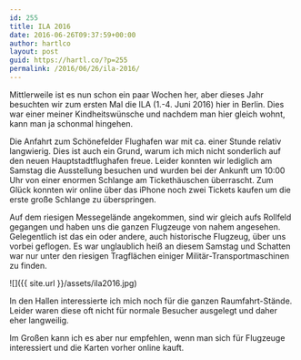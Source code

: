 ```yaml
---
id: 255
title: ILA 2016
date: 2016-06-26T09:37:59+00:00
author: hartlco
layout: post
guid: https://hartl.co/?p=255
permalink: /2016/06/26/ila-2016/
---
```

Mittlerweile ist es nun schon ein paar Wochen her, aber dieses Jahr besuchten wir zum ersten Mal die ILA (1.-4. Juni 2016) hier in Berlin. Dies war einer meiner Kindheitswünsche und nachdem man hier gleich wohnt, kann man ja schonmal hingehen.

Die Anfahrt zum Schönefelder Flughafen war mit ca. einer Stunde relativ langwierig. Dies ist auch ein Grund, warum ich mich nicht sonderlich auf den neuen Hauptstadtflughafen freue. Leider konnten wir lediglich am Samstag die Ausstellung besuchen und wurden bei der Ankunft um 10:00 Uhr von einer enormen Schlange am Tickethäuschen überrascht. Zum Glück konnten wir online über das iPhone noch zwei Tickets kaufen um die erste große Schlange zu überspringen.

Auf dem riesigen Messegelände angekommen, sind wir gleich aufs Rollfeld gegangen und haben uns die ganzen Flugzeuge von nahem angesehen. Gelegentlich ist das ein oder andere, auch historische Flugzeug, über uns vorbei geflogen. Es war unglaublich heiß an diesem Samstag und Schatten war nur unter den riesigen Tragflächen einiger Militär-Transportmaschinen zu finden.

![]({{ site.url }}/assets/ila2016.jpg)

In den Hallen interessierte ich mich noch für die ganzen Raumfahrt-Stände. Leider waren diese oft nicht für normale Besucher ausgelegt und daher eher langweilig.

Im Großen kann ich es aber nur empfehlen, wenn man sich für Flugzeuge interessiert und die Karten vorher online kauft.